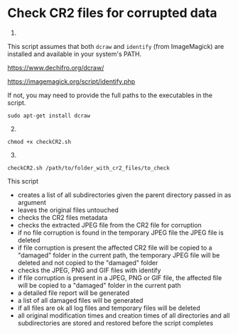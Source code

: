 # Check CR2 files for corrupted data

1.

This script assumes that both `dcraw` and `identify` (from ImageMagick) are installed and available in your system's PATH.

<a href="https://www.dechifro.org/dcraw/">https://www.dechifro.org/dcraw/</a>

<a href="https://imagemagick.org/script/identify.php">https://imagemagick.org/script/identify.php</a>

If not, you may need to provide the full paths to the executables in the script.

```shell
sudo apt-get install dcraw
```

2.

```shell
chmod +x checkCR2.sh
```

3.

```
checkCR2.sh /path/to/folder_with_cr2_files/to_check
```

This script

- creates a list of all subdirectories given the parent directory passed in as argument
- leaves the original files untouched
- checks the CR2 files metadata
- checks the extracted JPEG file from the CR2 file for corruption
- if no file corruption is found in the temporary JPEG file the JPEG file is deleted
- if file corruption is present the affected CR2 file will be copied to a "damaged" folder in the current path, the temporary JPEG file will be deleted and not copied to the "damaged" folder
- checks the JPEG, PNG and GIF files with identify
- if file corruption is present in a JPEG, PNG or GIF file, the affected file will be copied to a "damaged" folder in the current path
- a detailed file report will be generated
- a list of all damaged files will be generated
- if all files are ok all log files and temporary files will be deleted
- all original modification times and creation times of all directories and all subdirectories are stored and restored before the script completes
